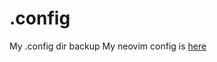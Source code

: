 # .config
My .config dir backup
My neovim config is [here](https://github.com/Lew1s777/init.vim.git)
